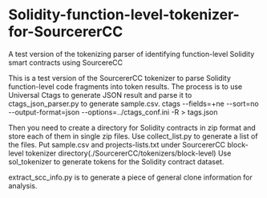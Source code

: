 # Solidity-function-level-tokenizer-for-SourcererCC
A test version of the tokenizing parser of identifying function-level Solidity smart contracts using SourcereCC

This is a test version of the SourcererCC tokenizer to parse Solidity function-level code fragments into token results.
The process is to use Universal Ctags to generate JSON result and parse it to ctags_json_parser.py to generate sample.csv.
ctags --fields=+ne --sort=no --output-format=json --options=../ctags_conf.ini -R > tags.json

Then you need to create a directory for Solidity contracts in zip format and store each of them in single zip files.
Use collect_list.py to generate a list of the files.
Put sample.csv and projects-lists.txt under SourcererCC block-level tokenizer directory(./SourcererCC/tokenizers/block-level)
Use sol_tokenizer to generate tokens for the Solidity contract dataset.

extract_scc_info.py is to generate a piece of general clone information for analysis.
